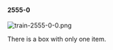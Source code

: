 #### 2555-0
![train-2555-0-0.png](https://github.com/lil-lab/nlvr/raw/master/nlvr/train/images/16/train-2555-0-0.png "train-2555-0-0.png")

There is a box with only one item.